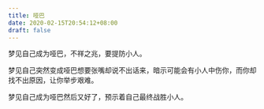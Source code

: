 ```yaml
---
title: 哑巴
date: 2020-02-15T20:54:12+08:00
draft: false
---
```


梦见自己成为哑巴，不祥之兆，要提防小人。



梦见自己突然变成哑巴想要张嘴却说不出话来，暗示可能会有小人中伤你，而你却找不出原因，让你举步艰难。



梦见自己成为哑巴然后又好了，预示着自己最终战胜小人。

